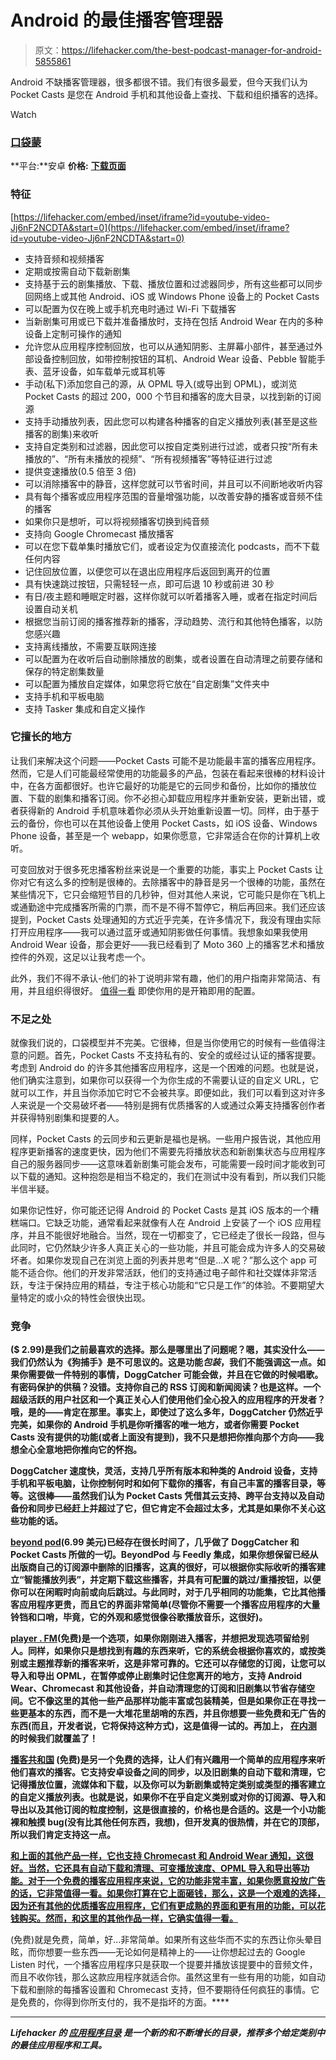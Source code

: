 # Android 的最佳播客管理器

> 原文：<https://lifehacker.com/the-best-podcast-manager-for-android-5855861>

Android 不缺播客管理器，很多都很不错。我们有很多最爱，但今天我们认为 Pocket Casts 是您在 Android 手机和其他设备上查找、下载和组织播客的选择。

Watch

### [口袋蒙](http://www.shiftyjelly.com/android/pocketcasts)

**平台:**安卓
**价格:**
[**下载页面**](https://play.google.com/store/apps/details?id=au.com.shiftyjelly.pocketcasts)

### 特征

 [https://lifehacker.com/embed/inset/iframe?id=youtube-video-Jj6nF2NCDTA&start=0](https://lifehacker.com/embed/inset/iframe?id=youtube-video-Jj6nF2NCDTA&start=0) 

*   支持音频和视频播客
*   定期或按需自动下载新剧集
*   支持基于云的剧集播放、下载、播放位置和过滤器同步，所有这些都可以同步回网络上或其他 Android、iOS 或 Windows Phone 设备上的 Pocket Casts
*   可以配置为仅在晚上或手机充电时通过 Wi-Fi 下载播客
*   当新剧集可用或已下载并准备播放时，支持在包括 Android Wear 在内的多种设备上定制可操作的通知
*   允许您从应用程序控制回放，也可以从通知阴影、主屏幕小部件，甚至通过外部设备控制回放，如带控制按钮的耳机、Android Wear 设备、Pebble 智能手表、蓝牙设备，如车载单元或耳机等
*   手动(私下)添加您自己的源，从 OPML 导入(或导出到 OPML)，或浏览 Pocket Casts 的超过 200，000 个节目和播客的庞大目录，以找到新的订阅源
*   支持手动播放列表，因此您可以构建各种播客的自定义播放列表(甚至是这些播客的剧集)来收听
*   支持自定类别和过滤器，因此您可以按自定类别进行过滤，或者只按“所有未播放的”、“所有未播放的视频”、“所有视频播客”等特征进行过滤
*   提供变速播放(0.5 倍至 3 倍)
*   可以消除播客中的静音，这样您就可以节省时间，并且可以不间断地收听内容
*   具有每个播客或应用程序范围的音量增强功能，以改善安静的播客或音频不佳的播客
*   如果你只是想听，可以将视频播客切换到纯音频
*   支持向 Google Chromecast 播放播客
*   可以在您下载单集时播放它们，或者设定为仅直接流化 podcasts，而不下载任何内容
*   记住回放位置，以便您可以在退出应用程序后返回到离开的位置
*   具有快速跳过按钮，只需轻轻一点，即可后退 10 秒或前进 30 秒
*   有日/夜主题和睡眠定时器，这样你就可以听着播客入睡，或者在指定时间后设置自动关机
*   根据您当前订阅的播客推荐新的播客，浮动趋势、流行和其他特色播客，以防您感兴趣
*   支持离线播放，不需要互联网连接
*   可以配置为在收听后自动删除播放的剧集，或者设置在自动清理之前要存储和保存的特定剧集数量
*   可以配置为播放自定媒体，如果您将它放在“自定剧集”文件夹中
*   支持手机和平板电脑
*   支持 Tasker 集成和自定义操作

### 它擅长的地方

让我们来解决这个问题——Pocket Casts 可能不是功能最丰富的播客应用程序。然而，它是人们可能最经常使用的功能最多的产品，包装在看起来很棒的材料设计中，在各方面都很好。也许它最好的功能是它的云同步和备份，比如你的播放位置、下载的剧集和播客订阅。你不必担心卸载应用程序并重新安装，更新出错，或者获得新的 Android 手机意味着你必须从头开始重新设置一切。同样，由于基于云的备份，你也可以在其他设备上使用 Pocket Casts，如 iOS 设备、Windows Phone 设备，甚至是一个 webapp，如果你愿意，它非常适合在你的计算机上收听。

可变回放对于很多死忠播客粉丝来说是一个重要的功能，事实上 Pocket Casts 让你对它有这么多的控制是很棒的。去除播客中的静音是另一个很棒的功能，虽然在某些情况下，它只会缩短节目的几秒钟，但对其他人来说，它可能只是你在飞机上或通勤途中完成播客所需的门票，而不是不得不暂停它，稍后再回来。我们还应该提到，Pocket Casts 处理通知的方式近乎完美，在许多情况下，我没有理由实际打开应用程序——我可以通过蓝牙或通知阴影做任何事情。我想象如果我使用 Android Wear 设备，那会更好——我已经看到了 Moto 360 上的播客艺术和播放控件的外观，这足以让我考虑一个。

此外，我们不得不承认-他们的补丁说明非常有趣，他们的用户指南非常简洁、有用，并且组织得很好。 [值得一看](http://www.shiftyjelly.com/support/pocketcasts) 即使你用的是开箱即用的配置。

### 不足之处

就像我们说的，口袋模型并不完美。它很棒，但是当你使用它的时候有一些值得注意的问题。首先，Pocket Casts 不支持私有的、安全的或经过认证的播客提要。考虑到 Android do 的许多其他播客应用程序，这是一个困难的问题。也就是说，他们确实注意到，如果你可以获得一个为你生成的不需要认证的自定义 URL，它就可以工作，并且当你添加它时它不会被共享。即便如此，我们可以看到这对许多人来说是一个交易破坏者——特别是拥有优质播客的人或通过众筹支持播客创作者并获得特别剧集和提要的人。

同样，Pocket Casts 的云同步和云更新是福也是祸。一些用户报告说，其他应用程序更新播客的速度更快，因为他们不需要先将播放状态和新剧集状态与应用程序自己的服务器同步——这意味着新剧集可能会发布，可能需要一段时间才能收到可以下载的通知。这种抱怨是相当不稳定的，我们在测试中没有看到，所以我们只能半信半疑。

如果你记性好，你可能还记得 Android 的 Pocket Casts 是其 iOS 版本的一个糟糕端口。它缺乏功能，通常看起来就像有人在 Android 上安装了一个 iOS 应用程序，并且不能很好地融合。当然，现在一切都变了，它已经走了很长一段路，但与此同时，它仍然缺少许多人真正关心的一些功能，并且可能会成为许多人的交易破坏者。如果你发现自己在浏览上面的列表并思考“但是...X 呢？”那么这个 app 可能不适合你。他们的开发非常活跃，他们的支持通过电子邮件和社交媒体非常活跃，专注于保持应用的精益，专注于核心功能和“它只是工作”的体验。不要期望大量特定的或小众的特性会很快出现。

### 竞争

[](https://play.google.com/store/apps/details?id=com.snoggdoggler.android.applications.doggcatcher.v1_0)**($ 2.99)是我们之前最喜欢的选择。那么是哪里出了问题呢？嗯，其实没什么——我们仍然认为《狗捕手》是不可思议的。这是功能*包装*，我们不能强调这一点。如果你需要做一件特别的事情，DoggCatcher 可能会做，并且在它做的时候唱歌。有密码保护的供稿？没错。支持你自己的 RSS 订阅和新闻阅读？也是这样。一个超级活跃的用户社区和一个真正关心人们使用他们全心投入的应用程序的开发者？哦，是的——肯定在那里。事实上，即使过了这么多年，DoggCatcher 仍然近乎完美，如果你的 Android 手机是你听播客的唯一地方，或者你需要 Pocket Casts 没有提供的功能(或者上面没有提到)，我不只是想把你推向那个方向——我想全心全意地把你推向它的怀抱。**

**DoggCatcher 速度快，灵活，支持几乎所有版本和种类的 Android 设备，支持手机和平板电脑，让你控制何时和如何下载你的播客，有自己丰富的播客目录，等等。这很棒——虽然我们认为 Pocket Casts 凭借其云支持、跨平台支持以及自动备份和同步已经赶上并超过了它，但它肯定不会超过太多，尤其是如果你不关心这些功能的话。**

**[**beyond pod**](http://www.beyondpod.mobi/android/index.htm)(6.99 美元)已经存在很长时间了，几乎做了 DoggCatcher 和 Pocket Casts 所做的一切。BeyondPod 与 Feedly 集成，如果你想保留已经从出版商自己的订阅源中删除的旧播客，这真的很好，可以根据你实际收听的播客建立“智能播放列表”，并定期下载这些播客，并具有可配置的跳过/重播按钮，以便你可以在闲暇时向前或向后跳过。与此同时，对于几乎相同的功能集，它比其他播客应用程序更贵，而且它的界面非常简单(尽管你不需要一个播客应用程序的大量铃铛和口哨，毕竟，它的外观和感觉很像谷歌播放音乐，这很好)。**

**[**player . FM**](https://play.google.com/store/apps/details?id=fm.player)(免费)是一个选项，如果你刚刚进入播客，并想把发现选项留给别人。同样，如果你只是想找到有趣的东西来听，它的系统会根据你喜欢的，或按类别或主题推荐新的播客来听，这是非常可靠的。它还可以存储您的订阅，让您可以导入和导出 OPML，在暂停或停止剧集时记住您离开的地方，支持 Android Wear、Chromecast 和其他设备，并自动清理您的订阅和旧剧集以节省存储空间。它不像这里的其他一些产品那样功能丰富或包装精美，但是如果你正在寻找一些更基本的东西，而不是一大堆花里胡哨的东西，并且你想要一些免费和无广告的东西(而且，开发者说，它将保持这种方式)，这是值得一试的。再加上， [在内测](http://lifehacker.com/player-fm-finds-great-new-podcasts-on-almost-any-topic-493101906) 的时候我们就覆盖了！**

**[**播客共和国**](https://play.google.com/store/apps/details?id=com.itunestoppodcastplayer.app) (免费)是另一个免费的选择，让人们有兴趣用一个简单的应用程序来听他们喜欢的播客。它支持安卓设备之间的同步，以及旧剧集的自动下载和清理，它记得播放位置，流媒体和下载，以及你可以为新剧集或特定类别或类型的播客建立的自定义播放列表。也就是说，如果你不在乎自定义类别或对你的订阅源、导入和导出以及其他订阅的粒度控制，这是很直接的，价格也是合适的。这是一个小功能裸和触摸 bug(没有比其他任何东西，我想)，但开发真的很热情，并在它的顶部，所以我们肯定支持这一点。**

**[**和上面的其他产品一样，它也支持 Chromecast 和 Android Wear 通知，这很好。当然，它还具有自动下载和清理、可变播放速度、OPML 导入和导出等功能。对于一个免费的播客应用程序来说，它的功能非常丰富，如果你愿意投放广告的话，它非常值得一看。如果你打算在它上面砸钱，那么，这是一个艰难的选择，因为还有其他的优质播客应用程序，它们有更成熟的界面和更有用的功能，可以花钱购买。然而，和这里的其他作品一样，它确实值得一看。**](https://play.google.com/store/apps/details?id=com.bambuna.podcastaddict)**

**[](https://play.google.com/store/apps/details?id=ait.podka)**(免费)就是免费，简单，好...非常简单。如果所有这些华而不实的东西让你头晕目眩，而你想要一些东西——无论如何是精神上的——让你想起过去的 Google Listen 时代，一个播客应用程序只是获取一个提要并播放该提要中的音频文件，而且不收你钱，那么这款应用程序就适合你。虽然这里有一些有用的功能，如自动下载和删除的每播客设置和 Chromecast 支持，但不要期待任何疯狂的事情。它是免费的，你得到你所支付的，我不是指坏的方面。****

* * *

*****Lifehacker 的* [*应用程序目录*](http://lifehacker.com/apps) *是一个新的和不断增长的目录，推荐多个给定类别中的最佳应用程序和工具。*****